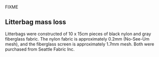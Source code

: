 FIXME

## Litterbag mass loss

Litterbags were constructed of 10 x 15cm pieces of black nylon and gray
fiberglass fabric. The nylon fabric is approximately 0.2mm (No-See-Um
mesh), and the fiberglass screen is approximately 1.7mm mesh. Both were
purchased from Seattle Fabric Inc.
